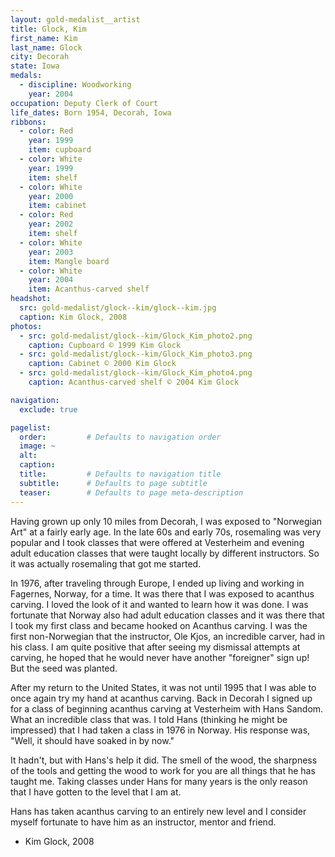 ```yaml
---
layout: gold-medalist__artist
title: Glock, Kim
first_name: Kim
last_name: Glock
city: Decorah
state: Iowa
medals: 
  - discipline: Woodworking
    year: 2004
occupation: Deputy Clerk of Court
life_dates: Born 1954, Decorah, Iowa
ribbons:
  - color: Red
    year: 1999
    item: cupboard
  - color: White
    year: 1999
    item: shelf
  - color: White
    year: 2000
    item: cabinet
  - color: Red
    year: 2002
    item: shelf
  - color: White
    year: 2003
    item: Mangle board
  - color: White
    year: 2004
    item: Acanthus-carved shelf
headshot:
  src: gold-medalist/glock--kim/glock--kim.jpg
  caption: Kim Glock, 2008
photos:
  - src: gold-medalist/glock--kim/Glock_Kim_photo2.png
    caption: Cupboard © 1999 Kim Glock
  - src: gold-medalist/glock--kim/Glock_Kim_photo3.png
    caption: Cabinet © 2000 Kim Glock
  - src: gold-medalist/glock--kim/Glock_Kim_photo4.png
    caption: Acanthus-carved shelf © 2004 Kim Glock

navigation:
  exclude: true

pagelist:
  order:         # Defaults to navigation order  
  image: ~
  alt:
  caption:
  title:         # Defaults to navigation title
  subtitle:      # Defaults to page subtitle
  teaser:        # Defaults to page meta-description  
---
```

Having grown up only 10 miles from Decorah, I was exposed to "Norwegian Art" at a fairly early age. In the late 60s and early 70s, rosemaling was very popular and I took classes that were offered at Vesterheim and evening adult education classes that were taught locally by different instructors. So it was actually rosemaling that got me started.

In 1976, after traveling through Europe, I ended up living and working in Fagernes, Norway, for a time. It was there that I was exposed to acanthus carving. I loved the look of it and wanted to learn how it was done. I was fortunate that Norway also had adult education classes and it was there that I took my first class and became hooked on Acanthus carving. I was the first non-Norwegian that the instructor, Ole Kjos, an incredible carver, had in his class. I am quite positive that after seeing my dismissal attempts at carving, he hoped that he would never have another "foreigner" sign up! But the seed was planted.

After my return to the United States, it was not until 1995 that I was able to once again try my hand at acanthus carving. Back in Decorah I signed up for a class of beginning acanthus carving at Vesterheim with Hans Sandom. What an incredible class that was. I told Hans (thinking he might be impressed) that I had taken a class in 1976 in Norway. His response was, "Well, it should have soaked in by now."

It hadn't, but with Hans's help it did. The smell of the wood, the sharpness of the tools and getting the wood to work for you are all things that he has taught me. Taking classes under Hans for many years is the only reason that I have gotten to the level that I am at.
  
Hans has taken acanthus carving to an entirely new level and I consider myself fortunate to have him as an instructor, mentor and friend.
     
- Kim Glock, 2008